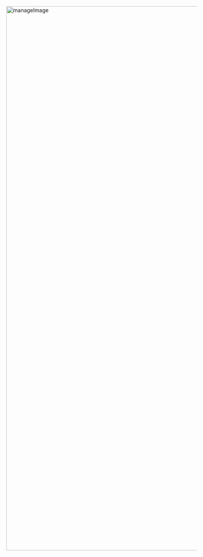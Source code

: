 <img width="1440" alt="manageImage" src="https://user-images.githubusercontent.com/55370161/204285104-74b2e099-206a-45ac-bc49-57ec63c94035.png">
